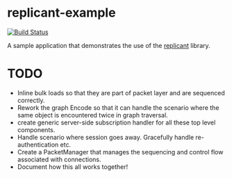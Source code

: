 replicant-example
=================

[![Build Status](https://secure.travis-ci.org/realityforge/replicant-example.png?branch=master)](http://travis-ci.org/realityforge/replicant-example)

A sample application that demonstrates the use of the [replicant](https://github.com/realityforge/replicant) library.

TODO
====

* Inline bulk loads so that they are part of packet layer and are sequenced correctly.
* Rework the graph Encode so that it can handle the scenario where the same object is encountered twice in graph traversal.
* create generic server-side subscription handler for all these top level components.
* Handle scenario where session goes away. Gracefully handle re-authentication etc.
* Create a PacketManager that manages the sequencing and control flow associated with connections.
* Document how this all works together!
